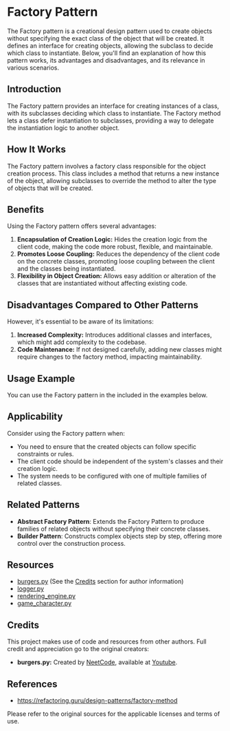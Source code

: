# Factory Pattern

The Factory pattern is a creational design pattern used to create objects without specifying the exact class of the object that will be created. It defines an interface for creating objects, allowing the subclass to decide which class to instantiate. Below, you'll find an explanation of how this pattern works, its advantages and disadvantages, and its relevance in various scenarios.

## Introduction

The Factory pattern provides an interface for creating instances of a class, with its subclasses deciding which class to instantiate. The Factory method lets a class defer instantiation to subclasses, providing a way to delegate the instantiation logic to another object.

## How It Works

The Factory pattern involves a factory class responsible for the object creation process. This class includes a method that returns a new instance of the object, allowing subclasses to override the method to alter the type of objects that will be created.

## Benefits

Using the Factory pattern offers several advantages:

1. **Encapsulation of Creation Logic:** Hides the creation logic from the client code, making the code more robust, flexible, and maintainable.
2. **Promotes Loose Coupling:** Reduces the dependency of the client code on the concrete classes, promoting loose coupling between the client and the classes being instantiated.
3. **Flexibility in Object Creation:** Allows easy addition or alteration of the classes that are instantiated without affecting existing code.

## Disadvantages Compared to Other Patterns

However, it's essential to be aware of its limitations:

1. **Increased Complexity:** Introduces additional classes and interfaces, which might add complexity to the codebase.
2. **Code Maintenance:** If not designed carefully, adding new classes might require changes to the factory method, impacting maintainability.

## Usage Example

You can use the Factory pattern in the included in the examples below.

## Applicability

Consider using the Factory pattern when:
- You need to ensure that the created objects can follow specific constraints or rules.
- The client code should be independent of the system's classes and their creation logic.
- The system needs to be configured with one of multiple families of related classes.

## Related Patterns

- **Abstract Factory Pattern**: Extends the Factory Pattern to produce families of related objects without specifying their concrete classes.
- **Builder Pattern**: Constructs complex objects step by step, offering more control over the construction process.

## Resources

- [burgers.py](burgers.py) (See the [Credits](#credits) section for author information)
- [logger.py](logger.py)
- [rendering_engine.py](rendering_engine.py)
- [game_character.py](game_character.py)

## Credits

This project makes use of code and resources from other authors. Full credit and appreciation go to the original creators:

- **burgers.py:** Created by [NeetCode]("https://www.youtube.com/@NeetCode"), available at [Youtube](https://www.youtube.com/watch?v=tAuRQs_d9F8).

## References
* https://refactoring.guru/design-patterns/factory-method

Please refer to the original sources for the applicable licenses and terms of use.
